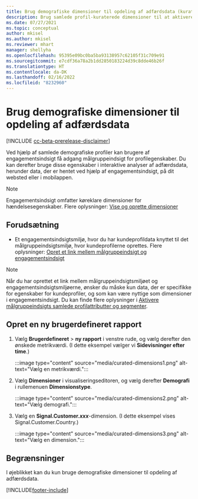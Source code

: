 ```yaml
---
title: Brug demografiske dimensioner til opdeling af adfærdsdata (kuraterede dimensioner)
description: Brug samlede profil-kuraterede dimensioner til at aktivere målgruppeindsigt i egenskaber for kundeprofiler.
ms.date: 07/27/2021
ms.topic: conceptual
author: mkisel
ms.author: mkisel
ms.reviewer: mhart
manager: shellyha
ms.openlocfilehash: 95395e09bc0ba5ba93138957c62105f31c709e91
ms.sourcegitcommit: e7cdf36a78a2b1dd2850183224d39c8dde46b26f
ms.translationtype: HT
ms.contentlocale: da-DK
ms.lasthandoff: 02/16/2022
ms.locfileid: "8232960"
---
```

# <a name="use-demographic-dimensions-for-splitting-behavioral-data"></a>Brug demografiske dimensioner til opdeling af adfærdsdata

[!INCLUDE [cc-beta-prerelease-disclaimer](includes/cc-beta-prerelease-disclaimer.md)]

Ved hjælp af samlede demografiske profiler kan brugere af engagementsindsigt få adgang målgruppeindsigt for profilegenskaber. Du kan derefter bruge disse egenskaber i interaktive analyser af adfærdsdata, herunder data, der er hentet ved hjælp af engagementsindsigt, på dit websted eller i mobilappen.

>[!NOTE]
> Engagementsindsigt omfatter køreklare dimensioner for hændelsesegenskaber. Flere oplysninger: [Vise og oprette dimensioner](dimensions.md)

## <a name="prerequisite"></a>Forudsætning

- Et engagementsindsigtsmiljø, hvor du har kundeprofildata knyttet til det målgruppeindsigtsmiljø, hvor kundeprofilerne oprettes. Flere oplysninger: [Opret et link mellem målgruppeindsigt og engagementsindsigt](integrate-audience-insights-engagement-insights.md)

> [!NOTE]
> Når du har oprettet et link mellem målgruppeindsigtsmiljøet og engagementsindsigtsmiljøerne, ønsker du måske kun data, der er specifikke for egenskaber for kundeprofiler, og som kan være nyttige som dimensioner i engagementsindsigt. Du kan finde flere oplysninger i [Aktivere målgruppeindsigts samlede profilattributter og segmenter](integrate-audience-insights-engagement-insights.md#enable-audience-insights-unified-profiles-attributes-and-segments).

## <a name="create-a-new-custom-report"></a>Opret en ny brugerdefineret rapport

1. Vælg **Brugerdefineret** > **ny rapport** i venstre rude, og vælg derefter den ønskede metrikværdi. (I dette eksempel vælger vi **Sidevisninger efter time**.)

    :::image type="content" source="media/curated-dimensions1.png" alt-text="Vælg en metrikværdi.":::

2. Vælg **Dimensioner** i visualiseringseditoren, og vælg derefter **Demografi** i rullemenuen **Dimensionstype**.

    :::image type="content" source="media/curated-dimensions2.png" alt-text="Vælg demografi.":::

3. Vælg en **Signal.Customer.*xxx***-dimension. (I dette eksempel vises Signal.Customer.Country.)

    :::image type="content" source="media/curated-dimensions3.png" alt-text="Vælg en dimension.":::
  
## <a name="limitations"></a>Begrænsninger

I øjeblikket kan du kun bruge demografiske dimensioner til opdeling af adfærdsdata.


[!INCLUDE[footer-include](../includes/footer-banner.md)]
